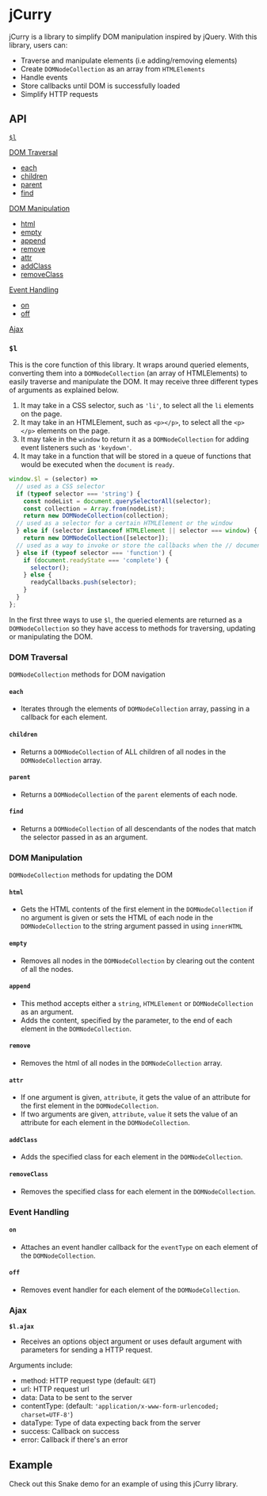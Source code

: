 # jCurry

jCurry is a library to simplify DOM manipulation inspired by jQuery. With this library, users can:

* Traverse and manipulate elements (i.e adding/removing elements)
* Create `DOMNodeCollection` as an array from `HTMLElements`
* Handle events
* Store callbacks until DOM is successfully loaded
* Simplify HTTP requests

## API

[`$l`](#$l)

[DOM Traversal](#dom-traversal)

* [each](#each)
* [children](#children)
* [parent](#parent)
* [find](#find)

[DOM Manipulation](#dom-manipulation)

* [html](#html)
* [empty](#empty)
* [append](#append)
* [remove](#remove)
* [attr](#attr)
* [addClass](#addClass)
* [removeClass](#removeClass)

[Event Handling](#event-handling)

* [on](#on)
* [off](#off)

[Ajax](#ajax)


### `$l`

This is the core function of this library. It wraps around queried elements, converting them into a `DOMNodeCollection` (an array of HTMLElements) to easily traverse and manipulate the DOM. It may receive three different types of arguments as explained below.

1. It may take in a CSS selector, such as `'li'`, to select all the `li` elements on the page.
2. It may take in an HTMLElement, such as `<p></p>`, to select all the `<p></p>` elements on the page.
3. It may take in the `window` to return it as a `DOMNodeCollection` for adding event listeners such as `'keydown'`.
3. It may take in a function that will be stored in a queue of functions that would be executed when the `document` is `ready`.

```javascript
window.$l = (selector) =>
  // used as a CSS selector
  if (typeof selector === 'string') {
    const nodeList = document.querySelectorAll(selector);
    const collection = Array.from(nodeList);
    return new DOMNodeCollection(collection);
  // used as a selector for a certain HTMLElement or the window
  } else if (selector instanceof HTMLElement || selector === window) {
    return new DOMNodeCollection([selector]);
  // used as a way to invoke or store the callbacks when the // document is fully loaded
  } else if (typeof selector === 'function') {
    if (document.readyState === 'complete') {
      selector();
    } else {
      readyCallbacks.push(selector);
    }
  }
};
```
In the first three ways to use `$l`, the queried elements are returned as a `DOMNodeCollection` so they have access to methods for traversing, updating or manipulating the DOM.

### DOM Traversal

`DOMNodeCollection` methods for DOM navigation

#### **`each`**
  * Iterates through the elements of `DOMNodeCollection` array, passing in a callback for each element.

#### **`children`**
  * Returns a `DOMNodeCollection` of ALL children of all nodes in the `DOMNodeCollection` array.

#### **`parent`**
  * Returns a `DOMNodeCollection` of the `parent` elements of each node.

#### **`find`**
  * Returns a `DOMNodeCollection` of all descendants of the nodes that match the selector passed in as an argument.


### DOM Manipulation

`DOMNodeCollection` methods for updating the DOM

#### **`html`**
* Gets the HTML contents of the first element in the `DOMNodeCollection` if no argument is given or sets the HTML of each node in the `DOMNodeCollection` to the string argument passed in using `innerHTML`

#### **`empty`**
* Removes all nodes in the `DOMNodeCollection` by clearing out the content of all the nodes.

#### **`append`**
* This method accepts either a `string`, `HTMLElement` or `DOMNodeCollection` as an argument.
* Adds the content, specified by the parameter, to the end of each element in the `DOMNodeCollection`.

#### **`remove`**
* Removes the html of all nodes in the `DOMNodeCollection` array.

#### **`attr`**
* If one argument is given, `attribute`, it gets the value of an attribute for the first element in the `DOMNodeCollection`.
* If two arguments are given, `attribute`, `value` it sets the value of an attribute for each element in the `DOMNodeCollection`.

#### **`addClass`**
* Adds the specified class for each element in the `DOMNodeCollection`.

#### **`removeClass`**
* Removes the specified class for each element in the `DOMNodeCollection`.

### Event Handling

#### **`on`**
* Attaches an event handler callback for the `eventType` on each element of the `DOMNodeCollection`.

#### **`off`**
* Removes event handler for each element of the `DOMNodeCollection`.

### Ajax

**`$l.ajax`**

* Receives an options object argument or uses default argument with parameters for sending a HTTP request.

Arguments include:
  * method: HTTP request type (default: `GET`)
  * url: HTTP request url
  * data: Data to be sent to the server
  * contentType: (default: `'application/x-www-form-urlencoded; charset=UTF-8'`)
  * dataType: Type of data expecting back from the server
  * success: Callback on success
  * error: Callback if there's an error

## Example

Check out this Snake demo for an example of using this jCurry library.
